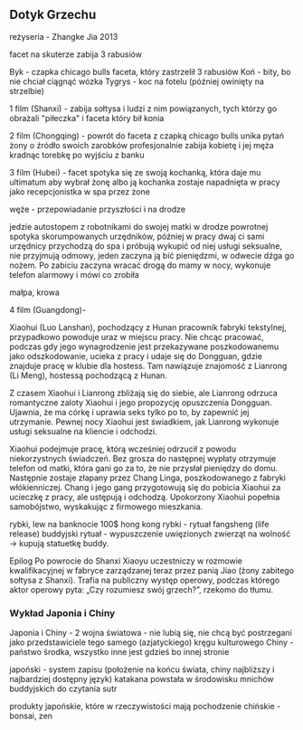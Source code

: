 

## Dotyk Grzechu

reżyseria - Zhangke Jia 2013


facet na skuterze zabija 3 rabusiów

Byk - czapka chicago bulls faceta, który zastrzelił 3 rabusiów
Koń - bity, bo nie chciał ciągnąć wózka
Tygrys - koc na fotelu (później owinięty na strzelbie)

1 film (Shanxi) - zabija sołtysa i ludzi z nim powiązanych, tych którzy go obrażali "piłeczka" i faceta który bił konia

2 film (Chongqing) - powrót do faceta z czapką chicago bulls
unika pytań żony o źródło swoich zarobków
profesjonalnie zabija kobietę i jej męża kradnąc torebkę po wyjściu z banku

3 film (Hubei) - facet spotyka się ze swoją kochanką, która daje mu ultimatum aby wybrał żonę albo ją
kochanka zostaje napadnięta w pracy jako recepcjonistka w spa przez żone

węże - przepowiadanie przyszłości i na drodze

jedzie autostopem z robotnikami do swojej matki
w drodze powrotnej spotyka skorumpowanych urzędników, później w pracy dwaj ci sami urzędnicy przychodzą do spa i próbują wykupić od niej usługi seksualne, nie przyjmują odmowy, jeden zaczyna ją bić pieniędzmi, w odwecie dźga go nożem. Po zabiciu zaczyna wracać drogą do mamy w nocy, wykonuje telefon alarmowy i mówi co zrobiła

małpa, krowa

4 film (Guangdong)- 

Xiaohui (Luo Lanshan), pochodzący z Hunan pracownik fabryki tekstylnej, przypadkowo powoduje uraz w miejscu pracy. Nie chcąc pracować, podczas gdy jego wynagrodzenie jest przekazywane poszkodowanemu jako odszkodowanie, ucieka z pracy i udaje się do Dongguan, gdzie znajduje pracę w klubie dla hostess. Tam nawiązuje znajomość z Lianrong (Li Meng), hostessą pochodzącą z Hunan.

Z czasem Xiaohui i Lianrong zbliżają się do siebie, ale Lianrong odrzuca romantyczne zaloty Xiaohui i jego propozycję opuszczenia Dongguan. Ujawnia, że ma córkę i uprawia seks tylko po to, by zapewnić jej utrzymanie. Pewnej nocy Xiaohui jest świadkiem, jak Lianrong wykonuje usługi seksualne na kliencie i odchodzi.

Xiaohui podejmuje pracę, którą wcześniej odrzucił z powodu niekorzystnych świadczeń. Bez grosza do następnej wypłaty otrzymuje telefon od matki, która gani go za to, że nie przysłał pieniędzy do domu. Następnie zostaje złapany przez Chang Linga, poszkodowanego z fabryki włókienniczej. Chang i jego gang przygotowują się do pobicia Xiaohui za ucieczkę z pracy, ale ustępują i odchodzą. Upokorzony Xiaohui popełnia samobójstwo, wyskakując z firmowego mieszkania.

rybki, lew na banknocie 100$ hong kong
rybki - rytuał fangsheng (life release) buddyjski rytuał - wypuszczenie uwięzionych zwierząt na wolność -> kupują statuetkę buddy.

Epilog
Po powrocie do Shanxi Xiaoyu uczestniczy w rozmowie kwalifikacyjnej w fabryce zarządzanej teraz przez panią Jiao (żony zabitego sołtysa z Shanxi). Trafia na publiczny występ operowy, podczas którego aktor operowy pyta: „Czy rozumiesz swój grzech?”, rzekomo do tłumu.



### Wykład Japonia i Chiny


Japonia i Chiny - 2 wojna światowa - nie lubią się, nie chcą być postrzegani jako przedstawiciele tego samego (azjatyckiego) kręgu kulturowego
Chiny - państwo środka, wszystko inne jest gdzieś bo innej stronie

japoński - system zapisu (położenie na końcu świata, chiny najbliższy i najbardziej dostępny język)
katakana powstała w środowisku mnichów buddyjskich do czytania sutr

produkty japońskie, które w rzeczywistości mają pochodzenie chińskie - bonsai, zen